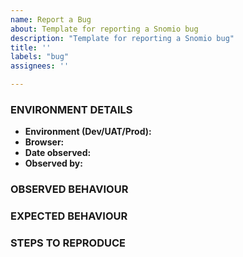 ```yaml
---
name: Report a Bug
about: Template for reporting a Snomio bug
description: "Template for reporting a Snomio bug"
title: ''
labels: "bug"
assignees: ''

---
```

### ENVIRONMENT DETAILS
* **Environment (Dev/UAT/Prod):** 
* **Browser:** 
* **Date observed:** 
* **Observed by:** 

### OBSERVED BEHAVIOUR

### EXPECTED BEHAVIOUR

### STEPS TO REPRODUCE
